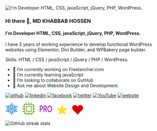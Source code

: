 ![I'm Developer HTML, CSS, javaScript, jQuery, PHP, WordPress.](https://scontent.fdac148-1.fna.fbcdn.net/v/t39.30808-6/409207610_1811025219327142_7065148598964635365_n.png?_nc_cat=109&ccb=1-7&_nc_sid=783fdb&_nc_eui2=AeGbMrJKMTz9ldPVWGuxdRjmv4pOCm_QE8O_ik4Kb9ATw7vMGdAFPiqp_8NI-R-c85qlRL013yUQcN0-lKTA0_Zo&_nc_ohc=9aV40XmvYz8AX9G_wvY&_nc_ht=scontent.fdac148-1.fna&oh=00_AfDGMAopJz0_GM5DSg0KEP7nFG7afdpQ_RnDvdOYMLe9Sw&oe=65930C4B)
### Hi there 👋, MD KHABBAB HOSSEN
#### I'm Developer HTML, CSS, javaScript, jQuery, PHP, WordPress.


I have 3 years of working experience to develop functional WordPress websites using Elementor, Divi Builder, and WPBakery page builder.

Skills: HTML /  CSS / javaScript / jQuery / PHP / WordPress.

- 🔭 I’m currently working on Freelancher.com 
- 🌱 I’m currently learning javaScript 
- 👯 I’m looking to collaborate on GutHub 
- 💬 Ask me about Website Design and Development. 


[<img src='https://cdn.jsdelivr.net/npm/simple-icons@3.0.1/icons/github.svg' alt='github' height='40'>](https://github.com/https://github.com/khabbab50)  [<img src='https://cdn.jsdelivr.net/npm/simple-icons@3.0.1/icons/linkedin.svg' alt='linkedin' height='40'>](https://www.linkedin.com/in/https://github.com/khabbab50/)  [<img src='https://cdn.jsdelivr.net/npm/simple-icons@3.0.1/icons/facebook.svg' alt='facebook' height='40'>](https://www.facebook.com/https://www.facebook.com/khabbab51/)  [<img src='https://cdn.jsdelivr.net/npm/simple-icons@3.0.1/icons/twitter.svg' alt='twitter' height='40'>](https://twitter.com/https://github.com/khabbab50)  [<img src='https://cdn.jsdelivr.net/npm/simple-icons@3.0.1/icons/youtube.svg' alt='YouTube' height='40'>](https://www.youtube.com/channel/https://www.youtube.com/channel/UC8-9bZdePf0HS1Rk87Ng5hg)  [<img src='https://cdn.jsdelivr.net/npm/simple-icons@3.0.1/icons/icloud.svg' alt='website' height='40'>](https://github.com/khabbab50)  

<a href='https://archiveprogram.github.com/'><img src='https://raw.githubusercontent.com/acervenky/animated-github-badges/master/assets/acbadge.gif' width='40' height='40'></a> <a href='https://docs.github.com/en/developers'><img src='https://raw.githubusercontent.com/acervenky/animated-github-badges/master/assets/devbadge.gif' width='40' height='40'></a> <a href='https://github.com/pricing'><img src='https://raw.githubusercontent.com/acervenky/animated-github-badges/master/assets/pro.gif' width='40' height='40'></a> <a href='https://stars.github.com/'><img src='https://raw.githubusercontent.com/acervenky/animated-github-badges/master/assets/starbadge.gif' width='35' height='35'></a> <a href='https://docs.github.com/en/github/supporting-the-open-source-community-with-github-sponsors'><img src='https://raw.githubusercontent.com/acervenky/animated-github-badges/master/assets/sponsorbadge.gif' width='35' height='35'></a> 

![GitHub streak stats](https://streak-stats.demolab.com/?user=https://github.com/khabbab50)  

